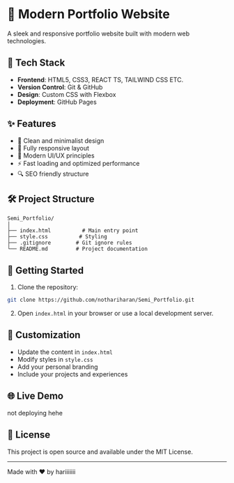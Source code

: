 # 🌟 Modern Portfolio Website

A sleek and responsive portfolio website built with modern web technologies.

## 🚀 Tech Stack

- **Frontend**: HTML5, CSS3, REACT TS, TAILWIND CSS ETC.
- **Version Control**: Git & GitHub
- **Design**: Custom CSS with Flexbox
- **Deployment**: GitHub Pages

## ✨ Features

- 🎯 Clean and minimalist design
- 📱 Fully responsive layout
- 🎨 Modern UI/UX principles
- ⚡ Fast loading and optimized performance
- 🔍 SEO friendly structure

## 🛠️ Project Structure

```
Semi_Portfolio/
│
├── index.html          # Main entry point
├── style.css          # Styling
├── .gitignore        # Git ignore rules
└── README.md         # Project documentation
```

## 🚀 Getting Started

1. Clone the repository:
```bash
git clone https://github.com/nothariharan/Semi_Portfolio.git
```

2. Open `index.html` in your browser or use a local development server.

## 📝 Customization

- Update the content in `index.html`
- Modify styles in `style.css`
- Add your personal branding
- Include your projects and experiences

## 🌐 Live Demo
not deploying hehe

## 📜 License

This project is open source and available under the MIT License.

---
Made with ❤️ by hariiiiiii
